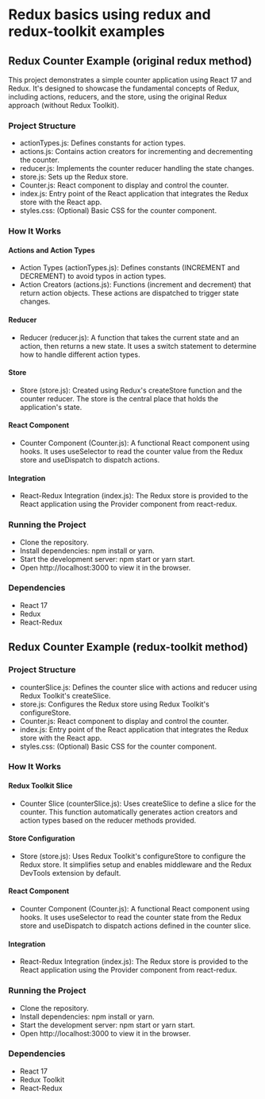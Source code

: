 # Redux basics using redux and redux-toolkit examples

## Redux Counter Example (original redux method)

This project demonstrates a simple counter application using React 17 and Redux. It's designed to showcase the fundamental concepts of Redux, including actions, reducers, and the store, using the original Redux approach (without Redux Toolkit).

### Project Structure

- actionTypes.js: Defines constants for action types.
- actions.js: Contains action creators for incrementing and decrementing the counter.
- reducer.js: Implements the counter reducer handling the state changes.
- store.js: Sets up the Redux store.
- Counter.js: React component to display and control the counter.
- index.js: Entry point of the React application that integrates the Redux store with the React app.
- styles.css: (Optional) Basic CSS for the counter component.

### How It Works

#### Actions and Action Types

- Action Types (actionTypes.js): Defines constants (INCREMENT and DECREMENT) to avoid typos in action types.
- Action Creators (actions.js): Functions (increment and decrement) that return action objects. These actions are dispatched to trigger state changes.

#### Reducer

- Reducer (reducer.js): A function that takes the current state and an action, then returns a new state. It uses a switch statement to determine how to handle different action types.

#### Store

- Store (store.js): Created using Redux's createStore function and the counter reducer. The store is the central place that holds the application's state.

#### React Component

- Counter Component (Counter.js): A functional React component using hooks. It uses useSelector to read the counter value from the Redux store and useDispatch to dispatch actions.

#### Integration

- React-Redux Integration (index.js): The Redux store is provided to the React application using the Provider component from react-redux.

### Running the Project

- Clone the repository.
- Install dependencies: npm install or yarn.
- Start the development server: npm start or yarn start.
- Open http://localhost:3000 to view it in the browser.

### Dependencies

- React 17
- Redux
- React-Redux

## Redux Counter Example (redux-toolkit method)

### Project Structure

- counterSlice.js: Defines the counter slice with actions and reducer using Redux Toolkit's createSlice.
- store.js: Configures the Redux store using Redux Toolkit's configureStore.
- Counter.js: React component to display and control the counter.
- index.js: Entry point of the React application that integrates the Redux store with the React app.
- styles.css: (Optional) Basic CSS for the counter component.

### How It Works

#### Redux Toolkit Slice

- Counter Slice (counterSlice.js): Uses createSlice to define a slice for the counter. This function automatically generates action creators and action types based on the reducer methods provided.

#### Store Configuration

- Store (store.js): Uses Redux Toolkit's configureStore to configure the Redux store. It simplifies setup and enables middleware and the Redux DevTools extension by default.

#### React Component

- Counter Component (Counter.js): A functional React component using hooks. It uses useSelector to read the counter state from the Redux store and useDispatch to dispatch actions defined in the counter slice.

#### Integration

- React-Redux Integration (index.js): The Redux store is provided to the React application using the Provider component from react-redux.

### Running the Project

- Clone the repository.
- Install dependencies: npm install or yarn.
- Start the development server: npm start or yarn start.
- Open http://localhost:3000 to view it in the browser.

### Dependencies

- React 17
- Redux Toolkit
- React-Redux
